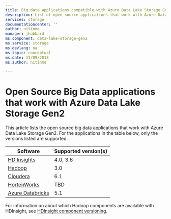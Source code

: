 ```yaml
---
title: Big data applications compatible with Azure Data Lake Storage Gen2 | Microsoft Docs
description: List of open source applications that work with Azure Data Lake Storage Gen2 (previously known as Azure Data Lake Store)
services: storage
documentationcenter: ''
author: nitinme
manager: jhubbard
ms.component: data-lake-storage-gen2
ms.service: storage
ms.devlang: na
ms.topic: conceptual
ms.date: 11/09/2018
ms.author: nitinme

---
```

# Open Source Big Data applications that work with Azure Data Lake Storage Gen2

This article lists the open source big data applications that work with Azure Data Lake Storage Gen2. For the applications in the table below, only the versions listed are supported.

| Software |  Supported version(s) |
| --- | --- |
| [HD Insights](https://azure.microsoft.com/services/hdinsight/) | 4.0, 3.6 |
| [Hadoop](https://hadoop.apache.org/) | 3.0 |
| [Cloudera](https://www.cloudera.com/) | 6.1 |
| [HortenWorks](https://hortonworks.com/) | TBD |
| [Azure Databricks](https://azure.microsoft.com/services/databricks/) | 5.1 |

For information on about which Hadoop components are available with HDInsight, see [HDInsight component versioning](../../hdinsight/hdinsight-component-versioning.md).